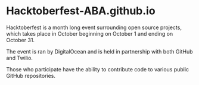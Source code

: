 # Hacktoberfest-ABA.github.io

Hacktoberfest is a month long event surrounding open source projects, which takes place in October
beginning on October 1 and ending on October 31.

The event is ran by DigitalOcean and is held in partnership with both GitHub and Twilio.

Those who participate have the ability to contribute code to various public GitHub repositories.